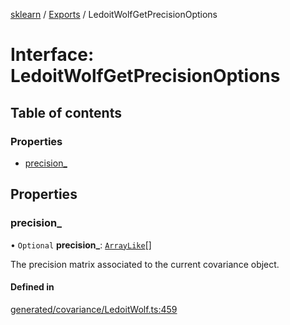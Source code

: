 [sklearn](../readme.md) / [Exports](../modules.md) / LedoitWolfGetPrecisionOptions

# Interface: LedoitWolfGetPrecisionOptions

## Table of contents

### Properties

- [precision\_](LedoitWolfGetPrecisionOptions.md#precision_)

## Properties

### precision\_

• `Optional` **precision\_**: [`ArrayLike`](../modules.md#arraylike)[]

The precision matrix associated to the current covariance object.

#### Defined in

[generated/covariance/LedoitWolf.ts:459](https://github.com/transitive-bullshit/scikit-learn-ts/blob/367336a/packages/sklearn/src/generated/covariance/LedoitWolf.ts#L459)
